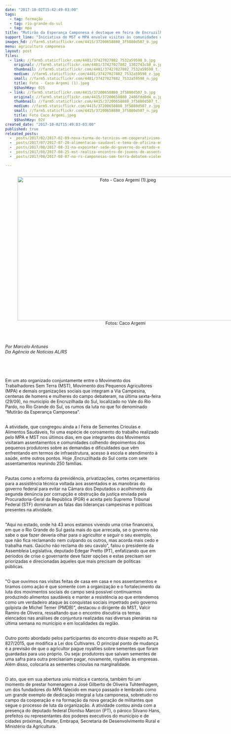 ```yaml
---
date: "2017-10-02T15:42:49-03:00"
tags:
  - tag: formação
  - tag: rio-grande-do-sul
  - tag: mpa
title: "Mutirão da Esperança Camponesa é destaque em feira de Encruzilhada do Sul, no RS\n\n\n"
support_line: "Iniciativa do MST e MPA envolve visitas às comunidades e assentamentos para discutir temas elencados em análises de conjuntura.\n\n"
images_hd: //farm5.staticflickr.com/4415/37200658880_3f5880d507_b.jpg
menu: agricultura camponesa
layout: post
files:
  - link: //farm5.staticflickr.com/4481/37427027882_7532a59598_b.jpg
    original: //farm5.staticflickr.com/4481/37427027882_1302743cb8_o.jpg
    thumbnail: //farm5.staticflickr.com/4481/37427027882_7532a59598_t.jpg
    medium: //farm5.staticflickr.com/4481/37427027882_7532a59598_z.jpg
    small: //farm5.staticflickr.com/4481/37427027882_7532a59598_n.jpg
    title: Foto - Caco Argemi (1).jpeg
    $$hashKey: 02S
  - link: //farm5.staticflickr.com/4415/37200658880_3f5880d507_b.jpg
    original: //farm5.staticflickr.com/4415/37200658880_2486fdd0d4_o.jpg
    thumbnail: //farm5.staticflickr.com/4415/37200658880_3f5880d507_t.jpg
    medium: //farm5.staticflickr.com/4415/37200658880_3f5880d507_z.jpg
    small: //farm5.staticflickr.com/4415/37200658880_3f5880d507_n.jpg
    title: Foto Caco Argemi.jpeg
    $$hashKey: 02V
created_date: "2017-10-02T15:49:03-03:00"
published: true
releated_posts:
  - _posts/2017/02/2017-02-09-nova-turma-de-tecnicos-em-cooperativismo-prepara-jovens-para-a-organizacao-dos-assentamentos.md
  - _posts/2017/07/2017-07-20-alimentacao-saudavel-e-tema-de-oficina-em-escolas-de-sao-luiz-gonzaga-no-rs.md
  - _posts/2017/08/2017-08-31-na-expointer-sede-do-governo-do-estado-e-alvo-de-protesto-de-produtores-de-leite.md
  - _posts/2017/08/2017-08-25-mst-realiza-encontro-de-jovens-de-assentamentos-e-acampamentos-no-maranhao.md
  - _posts/2017/08/2017-08-07-no-rs-camponesas-sem-terra-debatem-violencia-contra-a-mulher.md

---
```

<div style="text-align:center">
<figure class="image" style="display:inline-block"><img alt="Foto - Caco Argemi (1).jpeg" height="466" src="//farm5.staticflickr.com/4481/37427027882_7532a59598_b.jpg" width="700" />
<figcaption>Fotos: Caco Argemi</figcaption>
</figure>
</div>

<p>&nbsp;</p>

<p><em>Por Marcelo Antunes<br />
Da Ag&ecirc;ncia de Not&iacute;cias AL/RS</em></p>

<p>&nbsp;</p>

<p>&nbsp;</p>

<p>Em um ato organizado conjuntamente entre o Movimento dos Trabalhadores Sem Terra (MST), Movimento dos Pequenos Agricultores (MPA) e demais organiza&ccedil;&otilde;es sociais que integram a Via Campesina, centenas de homens e mulheres do campo debateram, na &uacute;ltima sexta-feira (29/09), no munic&iacute;pio de Encruzilhada do Sul, localizado no Vale do Rio Pardo, no Rio Grande do Sul, os rumos da luta no que foi denominado &ldquo;Mutir&atilde;o da Esperan&ccedil;a Camponesa&rdquo;.</p>

<p><br />
A atividade, que congregou ainda a I Feira de Sementes Crioulas e Alimentos Saud&aacute;veis, foi uma esp&eacute;cie de coroamento do trabalho realizado pelo MPA e MST nos &uacute;ltimos dias, em que integrantes dos Movimentos visitaram assentamentos e comunidades colhendo depoimentos dos pequenos produtores sobre as demandas e dificuldades que v&ecirc;m enfrentando em termos de infraestrutura, acesso &agrave; escola e atendimento &agrave; sa&uacute;de, entre outros pontos. Hoje ,Encruzilhada do Sul conta com sete assentamentos reunindo 250 fam&iacute;lias.</p>

<p><br />
Pautas como a reforma da previd&ecirc;ncia, privatiza&ccedil;&otilde;es, cortes or&ccedil;ament&aacute;rios para a assist&ecirc;ncia t&eacute;cnica voltada aos assentados e as manobras do governo federal para evitar na C&acirc;mara dos Deputados o acolhimento da segunda den&uacute;ncia por corrup&ccedil;&atilde;o e obstru&ccedil;&atilde;o da justi&ccedil;a enviada pela Procuradoria-Geral da Rep&uacute;blica (PGR) e aceita pelo Supremo Tribunal Federal (STF) dominaram as falas das lideran&ccedil;as campesinas e pol&iacute;ticas presentes na atividade.</p>

<p><br />
&quot;Aqui no estado, onde h&aacute; 43 anos estamos vivendo uma crise financeira, em que o Rio Grande do Sul gasta mais do que arrecada, se o governo n&atilde;o sabe o que fazer deveria olhar para o agricultor e seguir o seu exemplo, que n&atilde;o fica reclamando nem culpando os outros, mas acorda mais cedo e trabalha mais. Ga&uacute;cho n&atilde;o reclama do seu cavalo&quot;, falou o presidente da Assembleia Legislativa, deputado Edegar Pretto (PT), enfatizando que em per&iacute;odos de crise o governante deve fazer op&ccedil;&otilde;es e estas precisam ser priorizadas e direcionadas &agrave;queles que mais precisam de pol&iacute;ticas p&uacute;blicas.&nbsp;</p>

<p><br />
&quot;O que ouvimos nas visitas feitas de casa em casa e nos assentamentos e tiramos como a&ccedil;&atilde;o &eacute; que somente com a organiza&ccedil;&atilde;o e o fortalecimento da luta dos movimentos sociais do campo ser&aacute; poss&iacute;vel continuarmos produzindo alimentos saud&aacute;veis e manter a resist&ecirc;ncia ao que entendemos como um verdadeiro ataque &agrave;s conquistas sociais impetrado pelo governo golpista de Michel Temer (PMDB)&quot;, destacou o dirigente do MST, Valcir Ramiro de Oliveira, ressaltando que o encontro discutiria os temas elencados nas an&aacute;lises de conjuntura realizadas nas diversas plen&aacute;rias na &uacute;ltima semana no munic&iacute;pio e em localidades da regi&atilde;o.</p>

<p><br />
Outro ponto abordado pelos participantes do encontro disse respeito ao PL 827/2015, que modifica a Lei dos Cultivares. O principal ponto de mudan&ccedil;a &eacute; a previs&atilde;o de que o agricultor pague royalties sobre sementes que foram guardadas para uso pr&oacute;prio. Ou seja: produtores que salvam sementes de uma safra para outra precisariam pagar, novamente, royalties &agrave;s empresas. Al&eacute;m disso, colocaria as sementes crioulas na marginalidade.</p>

<p><br />
O ato, que em sua abertura uniu m&iacute;stica e cantoria, tamb&eacute;m foi um momento de prestar homenagem a Jos&eacute; Gilberto de Oliveira Tuhtenhagem, um dos fundadores do MPA falecido em mar&ccedil;o passado e lembrado como um grande exemplo de dedica&ccedil;&atilde;o integral a luta camponesa, sobretudo no campo da coopera&ccedil;&atilde;o e na forma&ccedil;&atilde;o da nova gera&ccedil;&atilde;o de militantes que segue o processo de luta da organiza&ccedil;&atilde;o. A atividade contou ainda com a presen&ccedil;a do deputado federal Dionilso Marcon (PT), o p&aacute;roco Silvano Hans, prefeitos ou representantes dos poderes executivos do munic&iacute;pio e de cidades pr&oacute;ximas, Emater, Embrapa, Secretaria de Desenvolvimento Rural e Minist&eacute;rio da Agricultura.</p>

